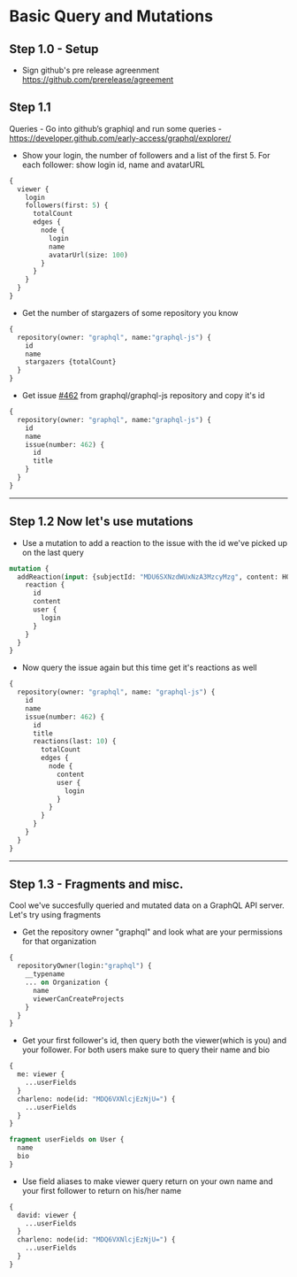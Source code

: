 # Basic Query and Mutations

## Step 1.0 - Setup

- Sign github's pre release agreenment https://github.com/prerelease/agreement

## Step 1.1

Queries - Go into github’s graphiql and run some queries - https://developer.github.com/early-access/graphql/explorer/
  - Show your login, the number of followers and a list of the first 5. For each follower: show login id, name and avatarURL
  ```graphql
  {
    viewer {
      login
      followers(first: 5) {
        totalCount
        edges {
          node {
            login
            name
            avatarUrl(size: 100)
          }
        }
      }
    }
  }
  ```

  - Get the number of stargazers of some repository you know
  ```graphql
  {
    repository(owner: "graphql", name:"graphql-js") {
      id
      name
      stargazers {totalCount}
    }
  }
  ```

  - Get issue [#462](https://github.com/graphql/graphql-js/issues/462) from graphql/graphql-js repository and copy it's id
  ```graphql
  {
    repository(owner: "graphql", name:"graphql-js") {
      id
      name
      issue(number: 462) {
        id
        title
      }
    }
  }
  ```
----

## Step 1.2 Now let's use mutations

  - Use a mutation to add a reaction to the issue with the id we've picked up on the last query
  ```graphql
  mutation {
    addReaction(input: {subjectId: "MDU6SXNzdWUxNzA3MzcyMzg", content: HOORAY}) {
      reaction {
        id
        content
        user {
          login
        }
      }
    }
  }
  ```

  - Now query the issue again but this time get it's reactions as well
  ```graphql
  {
    repository(owner: "graphql", name: "graphql-js") {
      id
      name
      issue(number: 462) {
        id
        title
        reactions(last: 10) {
          totalCount
          edges {
            node {
              content
              user {
                login
              }
            }
          }
        }
      }
    }
  }
  ```
  ----

## Step 1.3 - Fragments and misc.

Cool we've succesfully queried and mutated data on a GraphQL API server. Let's try using fragments

  - Get the repository owner "graphql" and look what are your permissions for that organization
  ```graphql
  {
    repositoryOwner(login:"graphql") {
      __typename
      ... on Organization {
        name
        viewerCanCreateProjects
      }
    }
  }
  ```

  - Get your first follower's id, then query both the viewer(which is you) and your follower.
    For both users make sure to query their name and bio
  ```graphql
  {
    me: viewer {
      ...userFields
    }
    charleno: node(id: "MDQ6VXNlcjEzNjU=") {
      ...userFields
    }
  }

  fragment userFields on User {
    name
    bio
  }
  ```

  - Use field aliases to make viewer query return on your own name and your first follower to return on his/her name
  ```graphql
  {
    david: viewer {
      ...userFields
    }
    charleno: node(id: "MDQ6VXNlcjEzNjU=") {
      ...userFields
    }
  }
  ```
